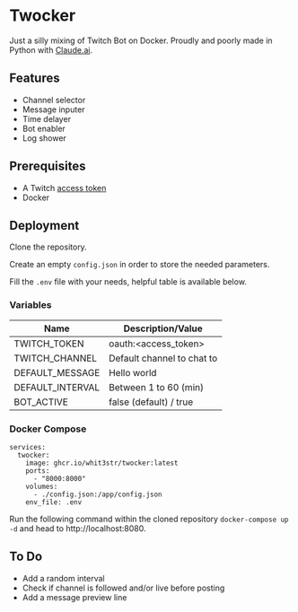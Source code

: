 # Twocker

Just a silly mixing of Twitch Bot on Docker. Proudly and poorly made in Python with [Claude.ai](https://claude.ai/). 

## Features
- Channel selector
- Message inputer
- Time delayer
- Bot enabler
- Log shower

## Prerequisites
- A Twitch [access token](https://twitchtokengenerator.com/)
- Docker

## Deployment

Clone the repository.

Create an empty `config.json` in order to store the needed parameters.

Fill the `.env` file with your needs, helpful table is available below.

### Variables

| Name             | Description/Value          |
|------------------|----------------------------|
| TWITCH_TOKEN     | oauth:<access_token>       |
| TWITCH_CHANNEL   | Default channel to chat to |
| DEFAULT_MESSAGE  | Hello world                |
| DEFAULT_INTERVAL | Between 1 to 60 (min)      |
| BOT_ACTIVE       | false (default) / true     |

### Docker Compose

```
services:
  twocker:
    image: ghcr.io/whit3str/twocker:latest
    ports:
      - "8000:8000"
    volumes: 
      - ./config.json:/app/config.json
    env_file: .env
 ```
Run the following command within the cloned repository `docker-compose up -d` and head to http://localhost:8080.
## To Do

* Add a random interval 
* Check if channel is followed and/or live before posting
* Add a message preview line

